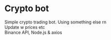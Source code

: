 # Crypto bot

Simple crypto trading bot. Using something else rn\
Update w prices etc\
Binance API, Node.js & axios
